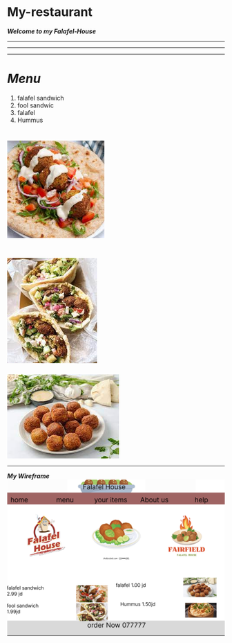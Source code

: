 # My-restaurant
***Welcome to my Falafel-House*** 
________________
________________
____________________





***Menu***
========================

1. falafel sandwich 
2. fool sandwic
3. falafel
4. Hummus 




![falafel sandwich](images.jpeg)
====
![fool sandwich ](download%20(1).jpeg)
======
![falafel](download.jpeg)

_____________________________
***My Wireframe***
![Ry_Resturant](p2.png)




